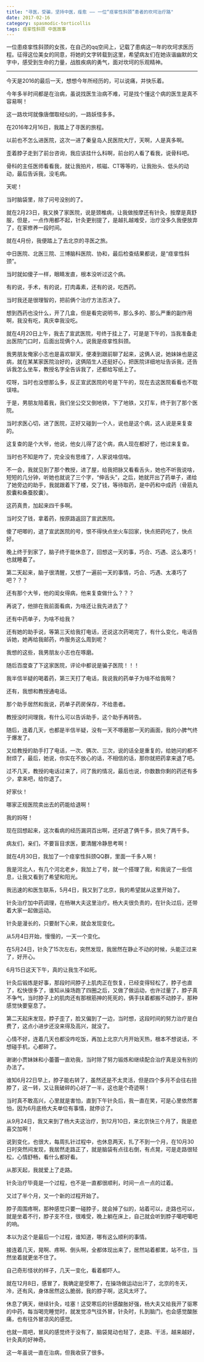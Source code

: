 ```yaml
---
title: "寻医，受骗，坚持中医，痊愈 —— 一位“痉挛性斜颈”患者的坎坷治疗路"
date: 2017-02-16
category: spasmodic-torticollis
tags: 痉挛性斜颈 中医故事
---
```


一位患痉挛性斜颈的女孩，在自己的qq空间上，记载了患病这一年的坎坷求医历程。征得这位美女的同意，将她的文字转载到这里，希望病友们在她诙谐幽默的文字中，感受到生命的力量，战胜疾病的勇气，面对坎坷的乐观精神。

***

今天是2016的最后一天，想想今年所经历的，可以说痛，并快乐着。

今年多半时间都是在治病，虽说找医生治病不难，可是找个懂这个病的医生是真不容易啊！

这一路坎坷就像唐僧取经似的，一路妖怪多多。

在2016年2月16日，我踏上了寻医的旅程。

以前也不怎么进医院，这次一进了秦皇岛人民医院大厅，天啊，人是真多啊。

歪着脖子走到了前台咨询，我应该挂什么科啊，前台的人看了看我，说骨科吧。

骨科的主任医师看看我，就让我拍片，核磁、CT等等的，让我抬头、低头的动动，最后告诉我，没毛病。

天呢！

当时脑袋里，除了问号没别的了。

就在2月23日，我又换了家医院，说是颈椎病，让我做按摩还有针灸，按摩是真舒服，但是，一点作用都不起，针灸更别提了，是越扎越难受，治疗没多久我便放弃了，在家修养一段时间。

就在4月份，我便踏上了去北京的寻医之旅。

中日医院、北医三院、三博脑科医院、协和，最后检查结果都说，是“痉挛性斜颈”。

当时就如傻子一样，眼睛发直，根本没听过这个病。

有的说，手术，有的说，打肉毒素，还有的说，吃西药。

当时我还是很理智的，把前俩个治疗方法否决了。

想到西药也没什么，开了几盒，但是看完说明书，那么多的、那么严重的副作用啊，我没有吃，真庆幸我没吃。

就在4月20日上午，我去了宣武医院，号终于挂上了，可是是下午的，当我准备走出医院门口时，后面出现俩个人，说我是痉挛性斜颈。

我男朋友俺家小志也是喜欢聊天，便凑到跟前聊了起来，这俩人说，她妹妹也是这病，就在某某家医院治好的，这俩陌生人还挺好心，把医院详细地址告诉我，还告诉我怎么坐车，教授名字全告诉我了，还都给写纸上了。

哎呀，当时也没想那么多，反正宣武医院的号是下午的，现在去这医院看看也不耽误啥。

于是，男朋友陪着我，我们坐公交又倒地铁，下了地铁，又打车，终于到了那个医院。

当时求医心切，进了医院，正好又碰到一个人，说也是这个病，这人说是来复查的。

这复查的是个大爷，他说，他女儿得了这个病，病人现在都好了，他过来复查。

当时也不知是咋了，完全没有思维了，人家说啥信啥。

不一会，我就见到了那个教授，进了屋，给我把脉又看看舌头，她也不听我说啥，短短的几分钟，听她也就说了三个字，“伸舌头”，之后，她就开出了药单子，递给了她旁边的助手，我就跟着下了楼，交了钱，等待取药，是中药和中成药（骨筋丸胶囊和桑蚕胶囊）。

这药真贵，加起来四千多啊。

当时交了钱，拿着药，按原路返回了宣武医院。

傻了吧唧的，退了宣武医院的号，恨不得快点坐火车回家，快点把药吃了，快点好。

晚上终于到家了，脑子终于能休息了，回想这一天的事，巧合、巧遇、这么凑巧！也就睡着了。

第二天起来，脑子很清醒，又想了一遍前一天的事情，巧合、巧遇、太凑巧了吧？？？

还有那个大爷，他的闺女得病，他来复查做什么？？？

再说了，他排在我前面看病，为啥还让我先进去了？

还有中药单子，为啥不给我？

还有她的助手说，等第三天给我打电话，还说这次药喝完了，有什么变化，电话告诉她，她再给我邮药，咋服务这么周到呢？

我想的这些，我男朋友小志也在啄磨。

随后百度查了下这家医院，评论中都说是骗子医院！！！

我半信半疑的喝着药，第三天打了电话，我说我的药单子为啥不给我啊？

还有，我想和教授通电话。

那个助手居然和我说，药单子药房保存，不给患者。

教授没时间理我，有什么可以告诉助手，这个助手再转告。

随后，连着几天，也都是半信半疑，没有一天不啄磨那一天的画面，我的小脾气终于爆发了。

又给教授的助手打了电话，一次、俩次、三次，说的话全是重复的，给她问的都不耐烦了，最后，她说，你实在不放心的话，不相信的话，那你就把药拿来退了吧。

过不几天，教授的电话过来了，问了我的情况，最后也说，你数数你剩的药还有多少，拿来吧，给你退了。

好家伙！

哪家正规医院卖出去的药能给退啊！

我的妈呀！

现在回想起来，这次看病的经历漏洞百出啊，还好退了俩千多，损失了两千多。

病友们，亲们，不要盲目求医，要清醒冷静思考啊！

就在4月30日，我加了一个痉挛性斜颈QQ群，里面一千多人啊！

我是河北人，有几个河北老乡，我加上了号，就一个搭理了我，和我说了一些信息，让我又看到了希望和阳光。

我迅速的和医生联系，5月4日，我又到了北京，我的希望就从这里开始了。

针灸治疗加中药调理，在杨琳大夫这里治疗。杨大夫很负责的，在针灸过后，还带着大家一起做运动。

针灸是漫长的，只要耐下心来，就会发现变化。

从5月4日开始，慢慢的，一天一个变化。

在5月24日，针灸了15次左右，突然发现，我居然在静止不动的时候，头能正过来了，好开心。

6月15日这天下午，真的让我生不如死。

针灸后锻炼是好事，那段时间脖子上肌肉正在恢复，已经变得轻松了，脖子也直了，松快很多了，谁知从操场跑了四圈之后，又做了做运动，也许过量了，脖子真不争气，当时脖子上的肌肉还有那根筋抻的死死的，俩手扶着都搬不动脖子，那种感觉快要窒息了。

第二天起床发现，脖子歪了，脸又偏到了一边，当时想，这段时间的努力治疗是白费了，这点小进步还没来得及高兴，就没了。

心情不好，连着几天也都没咋吃饭，再加上北京六月开始天热，根本不想说话，不想碰手机，心都碎了。

谢谢小贾妹妹和小蕾蕾一直劝我，当时除了努力锻炼和继续配合治疗真是没有别的办法了。

谁知6月22日早上，脖子能右转了，虽然还是不太灵活，但是四个多月不会往右扭脖了，这一转，又让我破碎的心好了一半，这也是个奇迹啊！

当时真不敢高兴，心里就是害怕，直到下午针灸后，我一直在笑，可是心里依然害怕，因为6月底杨大夫单位有事情，就停诊了。

从9月24日，我又来到了杨大夫这治疗，到12月10日，来北京快三个月了，我是悲喜交加啊！

说到变化，也很大，每周扎针过程中，也休息两天，扎了不到一个月，在10月30日时突然间发现，我居然走路正了，就是脑袋有点往右倒，有点晃，可是走路很轻松，心情舒畅，看什么都好看。

从那天起，我就爱上了走路。

针灸治疗毕竟是一个过程，也不是一直都很顺利，时间一点一点的过着。

又过了半个月，又一个新的过程开始了。

脖子周围疼啊，那种感觉只要一碰脖子，就会掉了似的，站着可以，走路也可以，就是坐着不行，脖子支不住，很难受，晚上躺在床上，自己就会听到脖子噶吧噶吧的响。

本以为这个是最后一个过程，谁知道，哪有这么顺利的事情。

接连着几天，晃啊、疼啊、倒头啊，全都体现出来了，居然站着都累，站不住，当然坐着就更坐不住了。

自己奇形怪状的样子，几天一变化，看着都吓人。

就在12月8日，感冒了，我确定是受寒了，在操场做运动出汗了，北京的冬天，冷，还有风，身体居然这么脆弱，我的脖子啊，这风太坏了。

休息了俩天，继续针灸，哇塞！这受寒后的针感酸胀好强，杨大夫又给我开了驱寒的中药，每当喝完睡觉时，就发觉凉气往外冒，针灸时，扎到脑门，也会感觉酸胀痛，也有往外冒凉风的感觉。

也就一周吧，冒风的感觉终于没有了，脑袋晃动也轻了，走路、干活，越来越好，针灸真的好神奇。

这一年虽说一直在治病，但我收获了很多。